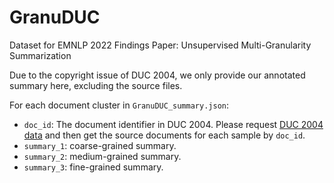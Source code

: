 # GranuDUC
Dataset for EMNLP 2022 Findings Paper: Unsupervised Multi-Granularity Summarization

Due to the copyright issue of DUC 2004, we only provide our annotated summary here, excluding the source files.

For each document cluster in ```GranuDUC_summary.json```:

* ```doc_id```: The document identifier in DUC 2004. Please request [DUC 2004 data](https://duc.nist.gov/duc2004/) and then get the source documents for each sample by ```doc_id```.
* ```summary_1```: coarse-grained summary.
* ```summary_2```: medium-grained summary.
* ```summary_3```: fine-grained summary.
